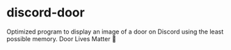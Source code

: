 # discord-door
Optimized program to display an image of a door on Discord using the least possible memory. Door Lives Matter 🙏
